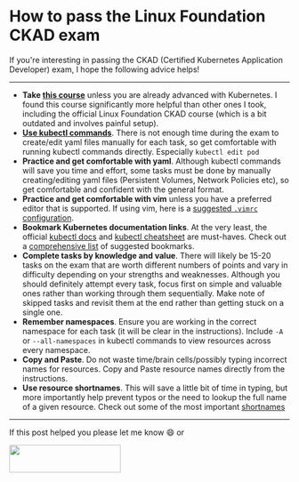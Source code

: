 # How to pass the Linux Foundation CKAD exam
If you're interesting in passing the CKAD (Certified Kubernetes Application Developer) exam, I hope the following advice helps!
_________________
- **Take [this course](https://kodekloud.com/courses/certified-kubernetes-application-developer-ckad/)** unless you are already advanced with Kubernetes. I found this course significantly more helpful than other ones I took, including the official Linux Foundation CKAD course (which is a bit outdated and involves painful setup).
- **[Use kubectl commands](https://kubernetes.io/docs/reference/generated/kubectl/kubectl-commands)**. There is not enough time during the exam to create/edit yaml files manually for each task, so get comfortable with running kubectl commands directly. Especially `kubectl edit pod`
- **Practice and get comfortable with yaml**. Although kubectl commands will save you time and effort, some tasks must be done by manually creating/editing yaml files (Persistent Volumes, Network Policies etc), so get comfortable and confident with the general format.
- **Practice and get comfortable with vim** unless you have a preferred editor that is supported.  If using vim, here is a [suggested `.vimrc` configuration](https://github.com/SWE-SUCCESS/SWE-SUCCESS/blob/main/CKAD/suggested.vimrc).
- **Bookmark Kubernetes documentation links**. At the very least, the official [kubectl docs](https://kubernetes.io/docs/reference/generated/kubectl/kubectl-commands) and [kubectl cheatsheet](https://kubernetes.io/docs/reference/kubectl/cheatsheet/) are must-haves. Check out a [comprehensive list](https://github.com/SWE-SUCCESS/SWE-SUCCESS/blob/main/CKAD/suggested_bookmarks.md) of suggested bookmarks.
- **Complete tasks by knowledge and value**. There will likely be 15-20 tasks on the exam that are worth different numbers of points and vary in difficulty depending on your strengths and weaknesses. Although you should definitely attempt every task, focus first on simple and valuable ones rather than working through them sequentially. Make note of skipped tasks and revisit them at the end rather than getting stuck on a single one.
- **Remember namespaces**. Ensure you are working in the correct namespace for each task (it will be clear in the instructions). Include `-A` or `--all-namespaces` in kubectl commands to view resources across every namespace.
- **Copy and Paste**. Do not waste time/brain cells/possibly typing incorrect names for resources.  Copy and Paste resource names directly from the instructions.
- **Use resource shortnames**. This will save a little bit of time in typing, but more importantly help prevent typos or the need to lookup the full name of a given resource. Check out some of the most important [shortnames](https://github.com/SWE-SUCCESS/SWE-SUCCESS/blob/main/CKAD/kubectl_shortnames.md)
_________________
If this post helped you please let me know :smile: or
[<div><img src="https://user-images.githubusercontent.com/108257462/179425081-177b3f47-fe38-4bd3-86db-a0b6169deb23.png" width="200" height="50"></div>](https://www.buymeacoffee.com/cmliotta)

